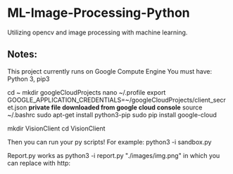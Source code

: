 # ML-Image-Processing-Python
Utilizing opencv and image processing with machine learning.

## Notes:

This project currently runs on Google Compute Engine
You must have: Python 3, pip3

cd ~
mkdir googleCloudProjects
nano ~/.profile
export GOOGLE_APPLICATION_CREDENTIALS=~/googleCloudProjects/client_secret.json **private file downloaded from google cloud console**
source ~/.bashrc
sudo apt-get install  python3-pip
sudo pip install google-cloud

mkdir VisionClient
cd VisionClient

Then you can run your py scripts!
For example: python3 -i sandbox.py

Report.py works as python3 -i report.py "./images/img.png" in which you can replace with http: